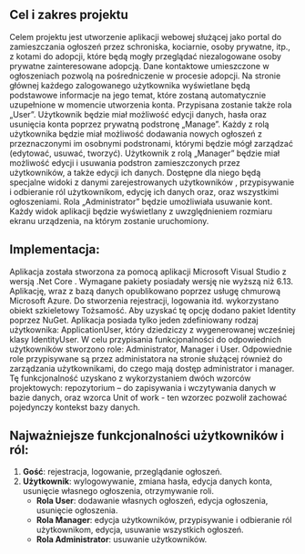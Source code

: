 ## Cel i zakres projektu
Celem projektu jest utworzenie aplikacji webowej służącej jako portal do zamieszczania ogłoszeń przez schroniska, kociarnie, osoby prywatne, itp., z kotami do adopcji, które będą mogły przeglądać niezalogowane osoby prywatne zainteresowane adopcją. Dane kontaktowe umieszczone w ogłoszeniach pozwolą na pośredniczenie w procesie adopcji. 
Na stronie głównej każdego zalogowanego użytkownika wyświetlane będą podstawowe informacje na jego temat, które zostaną automatycznie uzupełnione w momencie utworzenia konta. Przypisana zostanie także rola „User”. Użytkownik będzie miał możliwość edycji danych, hasła oraz usunięcia konta poprzez prywatną podstronę „Manage”. 
Każdy z rolą użytkownika będzie miał możliwość dodawania nowych ogłoszeń z przeznaczonymi im osobnymi podstronami, którymi będzie mógł zarządzać (edytować, usuwać, tworzyć). 
Użytkownik z rolą „Manager” będzie miał możliwość edycji i usuwania podstron zamieszczonych przez użytkowników, a także edycji ich danych. Dostępne dla niego będą specjalne widoki z danymi zarejestrowanych użytkowników , przypisywanie i odbieranie ról użytkownikom, edycję ich danych oraz, oraz wszystkimi ogłoszeniami. Rola „Administrator” będzie umożliwiała usuwanie kont.
Każdy widok aplikacji będzie wyświetlany z uwzględnieniem rozmiaru ekranu urządzenia, na którym zostanie uruchomiony.
## Implementacja:
Aplikacja została stworzona za pomocą aplikacji Microsoft Visual Studio z wersją .Net Core . Wymagane pakiety posiadały wersję nie wyższą niż 6.13.
Aplikację, wraz z bazą danych opublikowano poprzez usługę chmurową Microsoft Azure.
Do stworzenia rejestracji, logowania itd. wykorzystano obiekt szkieletowy Tożsamość. Aby uzyskać tę opcję dodano pakiet Identity poprzez NuGet.
Aplikacja posiada tylko jeden zdefiniowany rodzaj użytkownika: ApplicationUser, który dziedziczy z wygenerowanej wcześniej klasy IdentityUser.
W celu przypisania funkcjonalności do odpowiednich użytkowników stworzono role: Administrator, Manager i User. Odpowiednie role przypisywane są przez administatora na stronie służącej również do zarządzania użytkownikami, do czego mają dostęp administrator i manager. Tę funkcjonalność uzyskano z wykorzystaniem dwóch wzorców projektowych: repozytorium – do zapisywania i wczytywania danych w bazie danych, oraz wzorca Unit of work - ten wzorzec pozwolił zachować pojedynczy kontekst bazy danych.
## Najważniejsze funkcjonalności użytkowników i ról:
1. **Gość**: rejestracja, logowanie, przeglądanie ogłoszeń.
2. **Użytkownik**: wylogowywanie, zmiana hasła, edycja danych konta, usunięcie własnego ogłoszenia, otrzymywanie roli.
   - **Rola User**: dodawanie własnych ogłoszeń, edycja ogłoszenia, usunięcie ogłoszenia.
   - **Rola Manager**: edycja użytkowników, przypisywanie i odbieranie ról użytkownikom, edycja, usuwanie wszystkich ogłoszeń.
   - **Rola Administrator**: usuwanie użytkowników.
